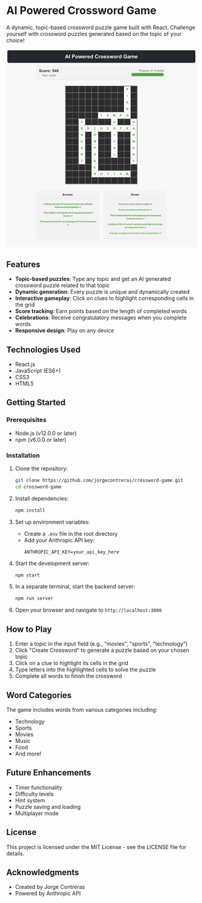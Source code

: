 # AI Powered Crossword Game

A dynamic, topic-based crossword puzzle game built with React. Challenge yourself with crossword puzzles generated based on the topic of your choice!

![Crossword Game Screenshot](./public/crossword.png)

## Features

- **Topic-based puzzles**: Type any topic and get an AI generated crossword puzzle related to that topic
- **Dynamic generation**: Every puzzle is unique and dynamically created
- **Interactive gameplay**: Click on clues to highlight corresponding cells in the grid
- **Score tracking**: Earn points based on the length of completed words
- **Celebrations**: Receive congratulatory messages when you complete words
- **Responsive design**: Play on any device

## Technologies Used

- React.js
- JavaScript (ES6+)
- CSS3
- HTML5

## Getting Started

### Prerequisites

- Node.js (v12.0.0 or later)
- npm (v6.0.0 or later)

### Installation

1. Clone the repository:
   ```bash
   git clone https://github.com/jorgecontreras/crossword-game.git
   cd crossword-game
   ```

2. Install dependencies:
   ```bash
   npm install
   ```

3. Set up environment variables:
   - Create a `.env` file in the root directory
   - Add your Anthropic API key:
     ```
     ANTHROPIC_API_KEY=your_api_key_here
     ```

4. Start the development server:
   ```bash
   npm start
   ```

5. In a separate terminal, start the backend server:
   ```bash
   npm run server
   ```

6. Open your browser and navigate to `http://localhost:3000`

## How to Play

1. Enter a topic in the input field (e.g., "movies", "sports", "technology")
2. Click "Create Crossword" to generate a puzzle based on your chosen topic
3. Click on a clue to highlight its cells in the grid
4. Type letters into the highlighted cells to solve the puzzle
5. Complete all words to finish the crossword

## Word Categories

The game includes words from various categories including:
- Technology
- Sports
- Movies
- Music
- Food
- And more!

## Future Enhancements

- Timer functionality
- Difficulty levels
- Hint system
- Puzzle saving and loading
- Multiplayer mode

## License

This project is licensed under the MIT License - see the LICENSE file for details.

## Acknowledgments

- Created by Jorge Contreras
- Powered by Anthropic API
